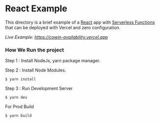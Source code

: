 # React Example

This directory is a brief example of a [React](https://reactjs.org/) app with [Serverless Functions](https://vercel.com/docs/v2/serverless-functions/introduction) that can be deployed with Vercel and zero configuration.


_Live Example: https://cowin-availability.vercel.app_

### How We Run the project

Step 1 : Install NodeJs, yarn package manager.


Step 2 : Install Node Modules.
```shell
$ yarn install
```

Step 3 : Run Development Server
```shell
$ yarn dev
```

For Prod Build
```shell
$ yarn build
```
